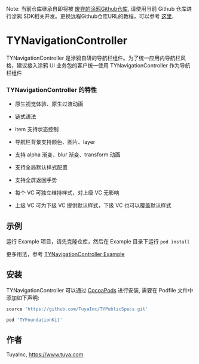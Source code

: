Note: 当前仓库继承自即将被 [废弃的涂鸦Github仓库](https://github.com/TuyaInc/TYNavigationController), 请使用当前 Github 仓库进行涂鸦 SDK相关开发。更换远程Github仓库URL的教程，可以参考 [这里](https://docs.github.com/cn/free-pro-team@latest/github/using-git/changing-a-remotes-url).

# TYNavigationController

TYNavigationController 是涂鸦自研的导航栏组件。为了统一应用内导航栏风格，建议接入涂鸦 UI 业务包的客户统一使用 TYNavigationController 作为导航栏组件



### TYNavigationController 的特性

- 原生视觉体验、原生过渡动画

- 链式语法

- item 支持状态控制

- 导航栏背景支持颜色、图片、layer

- 支持 alpha 渐变、blur 渐变、transform 动画

- 支持全局默认样式配置

- 支持全屏返回手势

- 每个 VC 可独立维持样式，对上级 VC 无影响

- 上级 VC 可为下级 VC 提供默认样式，下级 VC 也可以覆盖默认样式

  

## 示例

运行 Example 项目，请先克隆仓库，然后在 Example 目录下运行 `pod install` 

更多用法，参考 [TYNavigationController Example](https://github.com/tuya/tuya-navigation-controller/tree/main/Example)

## 安装

TYNavigationController 可以通过 [CocoaPods](https://cocoapods.org) 进行安装,   需要在 Podfile 文件中添加如下声明:

```ruby
source 'https://github.com/TuyaInc/TYPublicSpecs.git'

pod 'TYFoundationKit'
```

## 作者

TuyaInc, https://www.tuya.com
